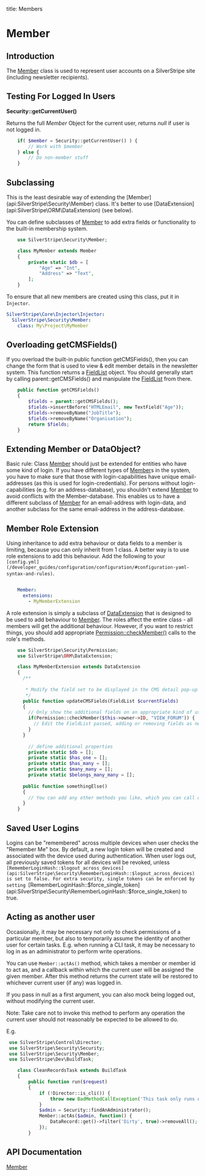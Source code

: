 title: Members

# Member

## Introduction

The [Member](api:SilverStripe\Security\Member) class is used to represent user accounts on a SilverStripe site (including newsletter recipients).
 
## Testing For Logged In Users

**Security::getCurrentUser()**

Returns the full *Member* Object for the current user, returns *null* if user is not logged in.


```php
	if( $member = Security::getCurrentUser() ) {
		// Work with $member
	} else {
		// Do non-member stuff
	}
```

## Subclassing

<div class="warning" markdown="1">
This is the least desirable way of extending the [Member](api:SilverStripe\Security\Member) class. It's better to use [DataExtension](api:SilverStripe\ORM\DataExtension)
(see below).
</div>

You can define subclasses of [Member](api:SilverStripe\Security\Member) to add extra fields or functionality to the built-in membership system.


```php
	use SilverStripe\Security\Member;

	class MyMember extends Member 
	{
		private static $db = [
			"Age" => "Int",
			"Address" => "Text",
		];
	}

```

To ensure that all new members are created using this class, put it in `Injector`.


```yaml
SilverStripe\Core\Injector\Injector:
  SilverStripe\Security\Member:
    class: My\Project\MyMember
```

## Overloading getCMSFields()

If you overload the built-in public function getCMSFields(), then you can change the form that is used to view & edit member
details in the newsletter system.  This function returns a [FieldList](api:SilverStripe\Forms\FieldList) object.  You should generally start by calling
parent::getCMSFields() and manipulate the [FieldList](api:SilverStripe\Forms\FieldList) from there.


```php
	public function getCMSFields() 
	{
		$fields = parent::getCMSFields();
		$fields->insertBefore("HTMLEmail", new TextField("Age"));
		$fields->removeByName("JobTitle");
		$fields->removeByName("Organisation");
		return $fields;
	}
```

## Extending Member or DataObject?

Basic rule: Class [Member](api:SilverStripe\Security\Member) should just be extended for entities who have some kind of login.
If you have different types of [Member](api:SilverStripe\Security\Member)s in the system, you have to make sure that those with login-capabilities have
unique email-addresses (as this is used for login-credentials). 
For persons without login-capabilities (e.g. for an address-database), you shouldn't extend [Member](api:SilverStripe\Security\Member) to avoid conflicts
with the Member-database. This enables us to have a different subclass of [Member](api:SilverStripe\Security\Member) for an email-address with login-data,
and another subclass for the same email-address in the address-database.

## Member Role Extension

Using inheritance to add extra behaviour or data fields to a member is limiting, because you can only inherit from 1
class. A better way is to use role extensions to add this behaviour. Add the following to your
`[config.yml](/developer_guides/configuration/configuration/#configuration-yaml-syntax-and-rules)`.


```yml

	Member:
	  extensions:
	    - MyMemberExtension
```

A role extension is simply a subclass of [DataExtension](api:SilverStripe\ORM\DataExtension) that is designed to be used to add behaviour to [Member](api:SilverStripe\Security\Member). 
The roles affect the entire class - all members will get the additional behaviour.  However, if you want to restrict
things, you should add appropriate [Permission::checkMember()](api:SilverStripe\Security\Permission::checkMember()) calls to the role's methods.


```php
	use SilverStripe\Security\Permission;
	use SilverStripe\ORM\DataExtension;

	class MyMemberExtension extends DataExtension 
	{
	  /**
	
	   * Modify the field set to be displayed in the CMS detail pop-up
	   */
	  public function updateCMSFields(FieldList $currentFields) 
	  {
	    // Only show the additional fields on an appropriate kind of use 
	    if(Permission::checkMember($this->owner->ID, "VIEW_FORUM")) {
	      // Edit the FieldList passed, adding or removing fields as necessary
	    }
	  }
	
		// define additional properties
		private static $db = []; 
		private static $has_one = []; 
		private static $has_many = []; 
		private static $many_many = []; 
		private static $belongs_many_many = []; 
	
	  public function somethingElse() 
	  {
	    // You can add any other methods you like, which you can call directly on the member object.
	  }
	}

```

## Saved User Logins ##

Logins can be "remembered" across multiple devices when user checks the "Remember Me" box. By default, a new login token
will be created and associated with the device used during authentication. When user logs out, all previously saved tokens
for all devices will be revoked, unless `[RememberLoginHash::$logout_across_devices](api:SilverStripe\Security\RememberLoginHash::$logout_across_devices) is set to false. For extra security,
single tokens can be enforced by setting `[RememberLoginHash::$force_single_token](api:SilverStripe\Security\RememberLoginHash::$force_single_token) to true.

## Acting as another user ##

Occasionally, it may be necessary not only to check permissions of a particular member, but also to
temporarily assume the identity of another user for certain tasks. E.g. when running a CLI task,
it may be necessary to log in as an administrator to perform write operations.

You can use `Member::actAs()` method, which takes a member or member id to act as, and a callback
within which the current user will be assigned the given member. After this method returns
the current state will be restored to whichever current user (if any) was logged in.

If you pass in null as a first argument, you can also mock being logged out, without modifying
the current user.

Note: Take care not to invoke this method to perform any operation the current user should not
reasonably be expected to be allowed to do.

E.g.



```php
 use SilverStripe\Control\Director;
 use SilverStripe\Security\Security;
 use SilverStripe\Security\Member;
 use SilverStripe\Dev\BuildTask;

    class CleanRecordsTask extends BuildTask
    {
        public function run($request)
        {
            if (!Director::is_cli()) {
                throw new BadMethodCallException('This task only runs on CLI');
            }
            $admin = Security::findAnAdministrator();
            Member::actAs($admin, function() {
                DataRecord::get()->filter('Dirty', true)->removeAll();
            });
        }
```

## API Documentation

[Member](api:SilverStripe\Security\Member)
